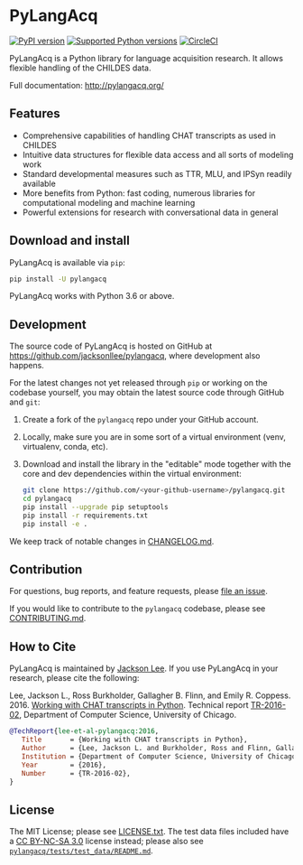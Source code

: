 # PyLangAcq

[![PyPI version](https://badge.fury.io/py/pylangacq.svg)](https://pypi.org/project/pylangacq)
[![Supported Python versions](https://img.shields.io/pypi/pyversions/pylangacq.svg)](https://pypi.org/project/pylangacq)
[![CircleCI](https://circleci.com/gh/jacksonllee/pylangacq/tree/master.svg?style=svg)](https://circleci.com/gh/jacksonllee/pylangacq/tree/master)

PyLangAcq is a Python library for language acquisition research.
It allows flexible handling of the CHILDES data.

Full documentation: http://pylangacq.org/

## Features

- Comprehensive capabilities of handling CHAT transcripts as used in CHILDES
- Intuitive data structures for flexible data access and all sorts of modeling work
- Standard developmental measures such as TTR, MLU, and IPSyn readily available
- More benefits from Python: fast coding, numerous libraries
  for computational modeling and machine learning
- Powerful extensions for research with conversational data in general

## Download and install

PyLangAcq is available via `pip`:

```bash
pip install -U pylangacq
```

PyLangAcq works with Python 3.6 or above.

## Development

The source code of PyLangAcq is hosted on GitHub at
https://github.com/jacksonllee/pylangacq,
where development also happens.

For the latest changes not yet released through `pip` or working on the codebase
yourself, you may obtain the latest source code through GitHub and `git`:

1. Create a fork of the `pylangacq` repo under your GitHub account.
2. Locally, make sure you are in some sort of a virtual environment
   (venv, virtualenv, conda, etc).
3. Download and install the library in the "editable" mode
   together with the core and dev dependencies within the virtual environment:

    ```bash
    git clone https://github.com/<your-github-username>/pylangacq.git
    cd pylangacq
    pip install --upgrade pip setuptools
    pip install -r requirements.txt
    pip install -e .
    ```

We keep track of notable changes in
[CHANGELOG.md](https://github.com/jacksonllee/pylangacq/blob/master/CHANGELOG.md).

## Contribution

For questions, bug reports, and feature requests,
please [file an issue](https://github.com/jacksonllee/pylangacq/issues).

If you would like to contribute to the `pylangacq` codebase,
please see
[CONTRIBUTING.md](https://github.com/jacksonllee/pylangacq/blob/master/CONTRIBUTING.md).

## How to Cite

PyLangAcq is maintained by [Jackson Lee](http://jacksonllee.com/).
If you use PyLangAcq in your research, please cite the following:

Lee, Jackson L., Ross Burkholder, Gallagher B. Flinn, and Emily R. Coppess. 2016.
[Working with CHAT transcripts in Python](http://jacksonllee.com/papers/lee-etal-2016-pylangacq.pdf).
Technical report [TR-2016-02](http://www.cs.uchicago.edu/research/publications/techreports/TR-2016-02),
Department of Computer Science, University of Chicago.

```bibtex
@TechReport{lee-et-al-pylangacq:2016,
   Title       = {Working with CHAT transcripts in Python},
   Author      = {Lee, Jackson L. and Burkholder, Ross and Flinn, Gallagher B. and Coppess, Emily R.},
   Institution = {Department of Computer Science, University of Chicago},
   Year        = {2016},
   Number      = {TR-2016-02},
}
```

## License

The MIT License; please see [LICENSE.txt](https://github.com/jacksonllee/pylangacq/blob/master/LICENSE.txt).
The test data files included
have a [CC BY-NC-SA 3.0](https://creativecommons.org/licenses/by-nc-sa/3.0/)
license instead; please also see
[`pylangacq/tests/test_data/README.md`](https://github.com/jacksonllee/pylangacq/blob/master/pylangacq/tests/test_data/README.md).
